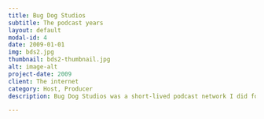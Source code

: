 ```yaml
---
title: Bug Dog Studios
subtitle: The podcast years
layout: default
modal-id: 4
date: 2009-01-01
img: bds2.jpg
thumbnail: bds2-thumbnail.jpg
alt: image-alt
project-date: 2009
client: The internet
category: Host, Producer
description: Bug Dog Studios was a short-lived podcast network I did for fun.  There were two shows, "We Only Talk About Everything", where we talked about, well, everything; and "Movie Mandates", a show where 2 guys show a movie to a third guy who's never seen it.

---
```

